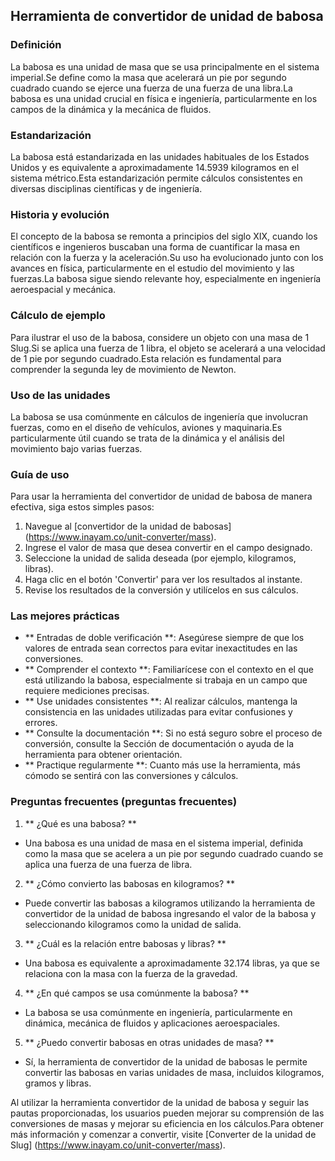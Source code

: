 ## Herramienta de convertidor de unidad de babosa

### Definición
La babosa es una unidad de masa que se usa principalmente en el sistema imperial.Se define como la masa que acelerará un pie por segundo cuadrado cuando se ejerce una fuerza de una fuerza de una libra.La babosa es una unidad crucial en física e ingeniería, particularmente en los campos de la dinámica y la mecánica de fluidos.

### Estandarización
La babosa está estandarizada en las unidades habituales de los Estados Unidos y es equivalente a aproximadamente 14.5939 kilogramos en el sistema métrico.Esta estandarización permite cálculos consistentes en diversas disciplinas científicas y de ingeniería.

### Historia y evolución
El concepto de la babosa se remonta a principios del siglo XIX, cuando los científicos e ingenieros buscaban una forma de cuantificar la masa en relación con la fuerza y ​​la aceleración.Su uso ha evolucionado junto con los avances en física, particularmente en el estudio del movimiento y las fuerzas.La babosa sigue siendo relevante hoy, especialmente en ingeniería aeroespacial y mecánica.

### Cálculo de ejemplo
Para ilustrar el uso de la babosa, considere un objeto con una masa de 1 Slug.Si se aplica una fuerza de 1 libra, el objeto se acelerará a una velocidad de 1 pie por segundo cuadrado.Esta relación es fundamental para comprender la segunda ley de movimiento de Newton.

### Uso de las unidades
La babosa se usa comúnmente en cálculos de ingeniería que involucran fuerzas, como en el diseño de vehículos, aviones y maquinaria.Es particularmente útil cuando se trata de la dinámica y el análisis del movimiento bajo varias fuerzas.

### Guía de uso
Para usar la herramienta del convertidor de unidad de babosa de manera efectiva, siga estos simples pasos:
1. Navegue al [convertidor de la unidad de babosas] (https://www.inayam.co/unit-converter/mass).
2. Ingrese el valor de masa que desea convertir en el campo designado.
3. Seleccione la unidad de salida deseada (por ejemplo, kilogramos, libras).
4. Haga clic en el botón 'Convertir' para ver los resultados al instante.
5. Revise los resultados de la conversión y utilícelos en sus cálculos.

### Las mejores prácticas
- ** Entradas de doble verificación **: Asegúrese siempre de que los valores de entrada sean correctos para evitar inexactitudes en las conversiones.
- ** Comprender el contexto **: Familiarícese con el contexto en el que está utilizando la babosa, especialmente si trabaja en un campo que requiere mediciones precisas.
- ** Use unidades consistentes **: Al realizar cálculos, mantenga la consistencia en las unidades utilizadas para evitar confusiones y errores.
- ** Consulte la documentación **: Si no está seguro sobre el proceso de conversión, consulte la Sección de documentación o ayuda de la herramienta para obtener orientación.
- ** Practique regularmente **: Cuanto más use la herramienta, más cómodo se sentirá con las conversiones y cálculos.

### Preguntas frecuentes (preguntas frecuentes)

1. ** ¿Qué es una babosa? **
- Una babosa es una unidad de masa en el sistema imperial, definida como la masa que se acelera a un pie por segundo cuadrado cuando se aplica una fuerza de una fuerza de libra.

2. ** ¿Cómo convierto las babosas en kilogramos? **
- Puede convertir las babosas a kilogramos utilizando la herramienta de convertidor de la unidad de babosa ingresando el valor de la babosa y seleccionando kilogramos como la unidad de salida.

3. ** ¿Cuál es la relación entre babosas y libras? **
- Una babosa es equivalente a aproximadamente 32.174 libras, ya que se relaciona con la masa con la fuerza de la gravedad.

4. ** ¿En qué campos se usa comúnmente la babosa? **
- La babosa se usa comúnmente en ingeniería, particularmente en dinámica, mecánica de fluidos y aplicaciones aeroespaciales.

5. ** ¿Puedo convertir babosas en otras unidades de masa? **
- Sí, la herramienta de convertidor de la unidad de babosas le permite convertir las babosas en varias unidades de masa, incluidos kilogramos, gramos y libras.

Al utilizar la herramienta convertidor de la unidad de babosa y seguir las pautas proporcionadas, los usuarios pueden mejorar su comprensión de las conversiones de masas y mejorar su eficiencia en los cálculos.Para obtener más información y comenzar a convertir, visite [Converter de la unidad de Slug] (https://www.inayam.co/unit-converter/mass).
